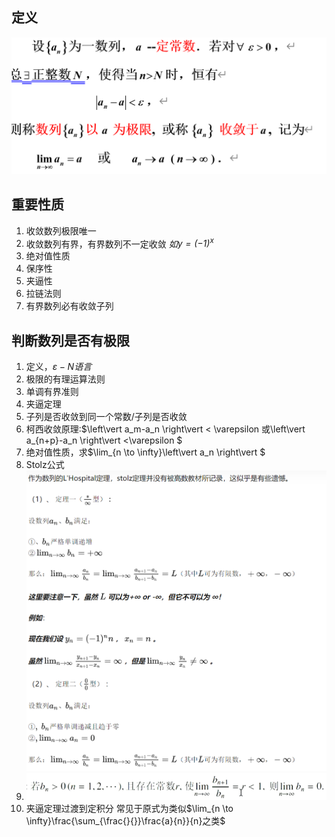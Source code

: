 ## 定义
![](images/2022-11-01-14-48-23.png)

## 重要性质
1. 收敛数列极限唯一
2. 收敛数列有界，有界数列不一定收敛 *如$y=(-1 )^{x}$*
3. 绝对值性质
4. 保序性
5. 夹逼性
6. 拉链法则
7. 有界数列必有收敛子列

## 判断数列是否有极限
1. 定义，$\varepsilon-N 语言$
2. 极限的有理运算法则
3. 单调有界准则
4. 夹逼定理
5. 子列是否收敛到同一个常数/子列是否收敛
6. 柯西收敛原理:$\left\vert a_m-a_n \right\vert < \varepsilon 或\left\vert a_{n+p}-a_n \right\vert <\varepsilon   $
7. 绝对值性质，求$\lim_{n \to \infty}\left\vert a_n \right\vert $
8. Stolz公式 ![](images/2022-11-01-15-03-51.png)
9. ![](images/2022-11-22-15-26-15.png)
10. 夹逼定理过渡到定积分
    常见于原式为类似$\lim_{n \to \infty}\frac{\sum_{\frac{}{}}\frac{a}{n}}{n}之类$
   